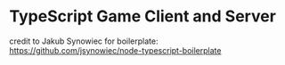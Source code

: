 # TypeScript Game Client and Server

credit to Jakub Synowiec for boilerplate: https://github.com/jsynowiec/node-typescript-boilerplate